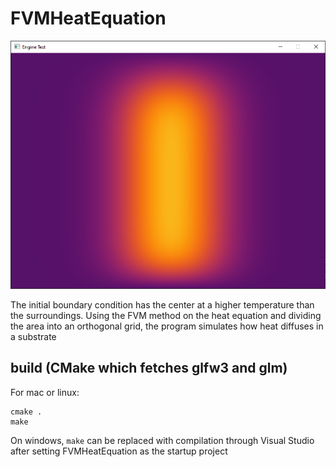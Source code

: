 # FVMHeatEquation
![Image of output](https://github.com/UsedHandle/FVMHeatEquation/blob/main/output.PNG?raw=true)

The initial boundary condition has the center at a higher temperature than the surroundings. Using the FVM method on the heat equation and dividing the area into an orthogonal grid, the program simulates how heat diffuses in a substrate 
## build (CMake which fetches glfw3 and glm)
For mac or linux:
```
cmake .
make
```
On windows, ```make``` can be replaced with compilation through Visual Studio after setting FVMHeatEquation as the startup project
